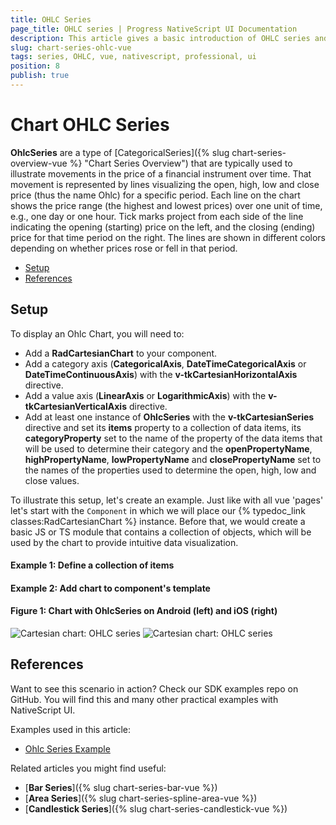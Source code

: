 ```yaml
---
title: OHLC Series
page_title: OHLC series | Progress NativeScript UI Documentation
description: This article gives a basic introduction of OHLC series and continues with a sample scenario of how OHLC series are used.
slug: chart-series-ohlc-vue
tags: series, OHLC, vue, nativescript, professional, ui
position: 8
publish: true
---
```


# Chart OHLC Series

**OhlcSeries** are a type of [CategoricalSeries]({% slug chart-series-overview-vue %} "Chart Series Overview") that are typically used to illustrate movements in the price of a financial instrument over time. That movement is represented by lines visualizing the open, high, low and close price (thus the name Ohlc) for a specific period. Each line on the chart shows the price range (the highest and lowest prices) over one unit of time, e.g., one day or one hour. Tick marks project from each side of the line indicating the opening (starting) price on the left, and the closing (ending) price for that time period on the right. The lines are shown in different colors depending on whether prices rose or fell in that period.

* [Setup](#setup)
* [References](#references)

## Setup

To display an Ohlc Chart, you will need to:
- Add a **RadCartesianChart** to your component.
- Add a category axis (**CategoricalAxis**, **DateTimeCategoricalAxis** or **DateTimeContinuousAxis**) with the **v-tkCartesianHorizontalAxis** directive.
- Add a value axis (**LinearAxis** or **LogarithmicAxis**) with the **v-tkCartesianVerticalAxis** directive.
- Add at least one instance of **OhlcSeries** with the **v-tkCartesianSeries** directive and set its **items** property to a collection of data items, its **categoryProperty** set to the name of the property of the data items that will be used to determine their category and the **openPropertyName**, **highPropertyName**, **lowPropertyName** and **closePropertyName** set to the names of the properties used to determine the open, high, low and close values.

To illustrate this setup, let's create an example. Just like with all vue 'pages' let's start with the `Component` in which we will place our {% typedoc_link classes:RadCartesianChart %} instance. Before that, we would create a basic JS or TS module that contains a collection of objects, which will be used by the chart to provide intuitive data visualization.
 
 #### Example 1: Define a collection of items
 
 <snippet id='chart-get-financial-data'/>
 
 #### Example 2: Add chart to component's template
 
 <snippet id='chart-ohlc-series-vue'/>

#### Figure 1: Chart with OhlcSeries on Android (left) and iOS (right)

![Cartesian chart: OHLC series](../../../../../docs/ui/img/ns_ui/ohlc_series_android.png " Ohlc series on Android.") ![Cartesian chart: OHLC series](../../../../../docs/ui/img/ns_ui/ohlc_series_ios.png "Ohlc series on iOS.")

## References

Want to see this scenario in action?
Check our SDK examples repo on GitHub. You will find this and many other practical examples with NativeScript UI.

Examples used in this article:

* [Ohlc Series Example](https://github.com/NativeScript/nativescript-ui-samples-vue/tree/master/chart/app/examples/series)

Related articles you might find useful:

* [**Bar Series**]({% slug chart-series-bar-vue %})
* [**Area Series**]({% slug chart-series-spline-area-vue %})
* [**Candlestick Series**]({% slug chart-series-candlestick-vue %})
